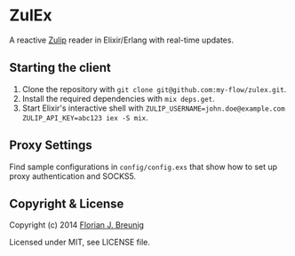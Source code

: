 ZulEx
=====

A reactive [Zulip](https://zulip.com) reader in Elixir/Erlang with real-time updates.

## Starting the client
1. Clone the repository with `git clone git@github.com:my-flow/zulex.git`.
2. Install the required dependencies with `mix deps.get`.
3. Start Elixir's interactive shell with `ZULIP_USERNAME=john.doe@example.com ZULIP_API_KEY=abc123 iex -S mix`.


## Proxy Settings
Find sample configurations in `config/config.exs` that show how to set up proxy authentication and SOCKS5.


## Copyright & License

Copyright (c) 2014 [Florian J. Breunig](http://www.my-flow.com)

Licensed under MIT, see LICENSE file.

